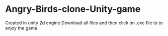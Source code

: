 # Angry-Birds-clone-Unity-game
Created in unity 2d engine 
Download all files and then click on .exe file to to enjoy the game
